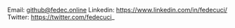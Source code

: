 Email: github@fedec.online
Linkedin: https://www.linkedin.com/in/fedecuci/
Twitter: https://twitter.com/fedecuci_

